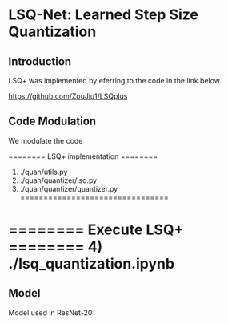 # LSQ-Net: Learned Step Size Quantization

## Introduction

LSQ+ was implemented by eferring to the code in the link below

https://github.com/ZouJiu1/LSQplus

## Code Modulation

We modulate the code 

======== LSQ+ implementation ========
1) ./quan/utils.py
2) ./quan/quantizer/lsq.py
3) ./quan/quantizer/quantizer.py
================================

======== Execute LSQ+ ========
4) ./lsq_quantization.ipynb
==========================

## Model

Model used in ResNet-20